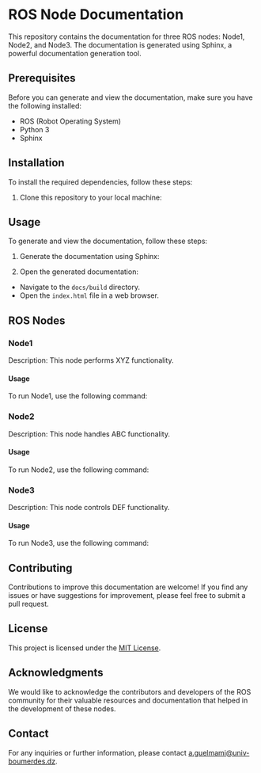 # ROS Node Documentation

This repository contains the documentation for three ROS nodes: Node1, Node2, and Node3. The documentation is generated using Sphinx, a powerful documentation generation tool.

## Prerequisites

Before you can generate and view the documentation, make sure you have the following installed:

- ROS (Robot Operating System)
- Python 3
- Sphinx

## Installation

To install the required dependencies, follow these steps:

1. Clone this repository to your local machine:

## Usage

To generate and view the documentation, follow these steps:

1. Generate the documentation using Sphinx:

2. Open the generated documentation:
- Navigate to the `docs/build` directory.
- Open the `index.html` file in a web browser.

## ROS Nodes

### Node1

Description: This node performs XYZ functionality.

#### Usage

To run Node1, use the following command:

### Node2

Description: This node handles ABC functionality.

#### Usage

To run Node2, use the following command:

### Node3

Description: This node controls DEF functionality.

#### Usage

To run Node3, use the following command:

## Contributing

Contributions to improve this documentation are welcome! If you find any issues or have suggestions for improvement, please feel free to submit a pull request.

## License

This project is licensed under the [MIT License](LICENSE).

## Acknowledgments

We would like to acknowledge the contributors and developers of the ROS community for their valuable resources and documentation that helped in the development of these nodes.

## Contact

For any inquiries or further information, please contact [a.guelmami@univ-boumerdes.dz](mailto:your-email@example.com).
